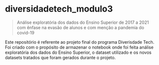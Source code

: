# diversidadetech_modulo3
> Análise exploratória dos dados do Ensino Superior de 2017 a 2021 com ênfase na evasão de alunos e com menção a pandemia do covid-19

Este repositório é referente ao projeto final do programa Diverisdade Tech. Foi criado com o propósito de armazenar o notebook onde foi feita análise exploratória dos dados do Ensino Superior, o dataset utilizado e os novos datasets tratados que foram gerados durante o projeto.
